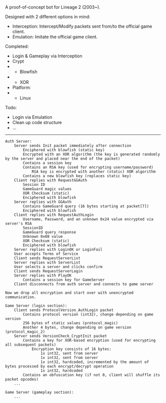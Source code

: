 A proof-of-concept bot for Lineage 2 (2003~).

Designed with 2 different options in mind:
- Interception: Intercept/Modify packets sent from/to the official game client.
- Emulation: Imitate the official game client.

Completed:
- Login & Gameplay via Interception
- Crypt
- - Blowfish
- - XOR
- Platform:
- - Linux

Todo:
- Login via Emulation
- Clean up code structure
- ...






-------

	Auth Server:
		Server sends Init packet immediately after connection
			Enciphered with blowfish (static key)
			Encrypted with an XOR algorithm (the key is generated randomly by the server and placed near the end of the packet)
			Contains a session key
			Contains an RSA key (used for encrypting username/password)
				RSA key is encrypted with another (static) XOR algorithm
			Contains a new blowfish key (replaces static key)
		Client replies with RequestGGAuth
			Session ID
			GameGuard magic values
			XOR Checksum (static)
			Enciphered with blowfish
		Server replies with GGAuth
			Contains GameGuard query (16 bytes starting at packet[7])
			Enciphered with blowfish
		Client replies with RequestAuthLogin
			Username, Password, and an unknown 0x24 value encrypted via server's RSA
			SessionID
			GameGuard query response
			Unknown 0x08 value
			XOR Checksum (static)
			Enciphered with blowfish
		Server replies with LoginOK or LoginFail
		User accepts Terms of Service
		Client sends RequestServerList
		Server replies with ServerList
		User selects a server and clicks confirm
		Client sends RequestServerLogin
		Server replies with PlayOK
			Contains a session key for GameServer
		Client disconnects from auth server and connects to game server

	Now we drop all encryption and start over with unencrypted communication.

	Game Server (login section):
		Client sends ProtocolVersion_AuthLogin packet
			Contains protocol version (int32), change depending on game version
			256 bytes of static values (protocol_magic)
			Another 4 bytes, change depending on game version (protocol_magic_2)
		Server sends VersionCheck_CryptInit packet
			Contains a key for XOR-based encryption (used for encrypting all subsequent packets)
				Encryption key consists of 16 bytes:
					1x int32, sent from server
					1x int32, sent from server
					1x int32, hardcoded, incremented by the amount of bytes processed by each encrypt/decrypt operation
					1x int32, hardcoded
			Contains an obfuscation key (if not 0, client will shuffle its packet opcodes)
		...

	Game Server (gameplay section):
		...